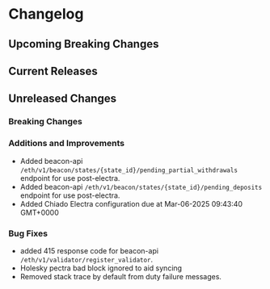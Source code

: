 # Changelog

## Upcoming Breaking Changes

## Current Releases

## Unreleased Changes

### Breaking Changes

### Additions and Improvements
 - Added beacon-api `/eth/v1/beacon/states/{state_id}/pending_partial_withdrawals` endpoint for use post-electra.
 - Added beacon-api `/eth/v1/beacon/states/{state_id}/pending_deposits` endpoint for use post-electra.
 - Added Chiado Electra configuration due at Mar-06-2025 09:43:40 GMT+0000

### Bug Fixes
 - added 415 response code for beacon-api `/eth/v1/validator/register_validator`.
 - Holesky pectra bad block ignored to aid syncing
 - Removed stack trace by default from duty failure messages.
